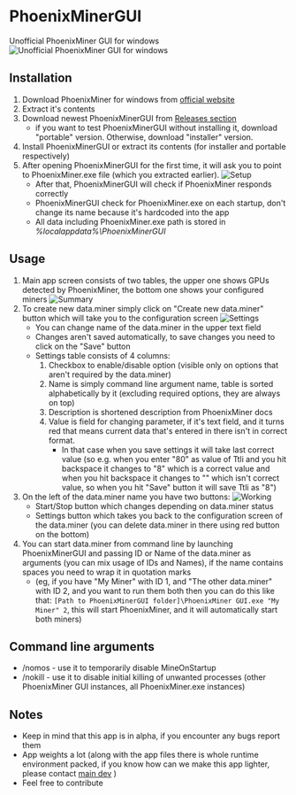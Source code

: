 # PhoenixMinerGUI

Unofficial PhoenixMiner GUI for windows
![Unofficial PhoenixMiner GUI for windows](/src/main/resources/icon.png?raw=true "Unofficial PhoenixMiner GUI for windows")

## Installation

1. Download PhoenixMiner for windows from [official website](https://phoenixminer.org)
2. Extract it's contents
3. Download newest PhoenixMinerGUI from [Releases section](https://github.com/KamilKurde/PhoenixMinerGUI/releases)
	* if you want to test PhoenixMinerGUI without installing it, download "portable" version. Otherwise, download "installer" version.
4. Install PhoenixMinerGUI or extract its contents (for installer and portable respectively)
5. After opening PhoenixMinerGUI for the first time, it will ask you to point to PhoenixMiner.exe file (which you extracted earlier).
   ![Setup](../assets/Setup.jpg?raw=true)
	* After that, PhoenixMinerGUI will check if PhoenixMiner responds correctly
	* PhoenixMinerGUI check for PhoenixMiner.exe on each startup, don't change its name because it's hardcoded into the app
	* All data including PhoenixMiner.exe path is stored in *%localappdata%\PhoenixMinerGUI*

## Usage

1. Main app screen consists of two tables, the upper one shows GPUs detected by PhoenixMiner, the bottom one shows your configured miners
   ![Summary](../assets/Summary.png?raw=true)
3. To create new data.miner simply click on "Create new data.miner" button which will take you to the configuration screen
   ![Settings](../assets/Settings.png?raw=true)
	* You can change name of the data.miner in the upper text field
	* Changes aren't saved automatically, to save changes you need to click on the "Save" button
	* Settings table consists of 4 columns:
		1. Checkbox to enable/disable option (visible only on options that aren't required by the data.miner)
		2. Name is simply command line argument name, table is sorted alphabetically by it (excluding required options, they are always on top)
		3. Description is shortened description from PhoenixMiner docs
		4. Value is field for changing parameter, if it's text field, and it turns red that means current data that's entered in there isn't in correct format.
			* In that case when you save settings it will take last correct value (so e.g. when you enter "80" as value of Ttli and you hit backspace it changes to "8" which is a correct value and when you hit backspace it changes to "" which isn't correct value, so when you hit "Save" button it will save Ttli as "8")
4. On the left of the data.miner name you have two buttons:
   ![Working](../assets/Working.png?raw=true)
	* Start/Stop button which changes depending on data.miner status
	* Settings button which takes you back to the configuration screen of the data.miner (you can delete data.miner in there using red button on the bottom)
5. You can start data.miner from command line by launching PhoenixMinerGUI and passing ID or Name of the data.miner as arguments (you can mix usage of IDs and Names), if the name contains spaces you need to wrap it in quotation marks
	* (eg, if you have "My Miner" with ID 1, and "The other data.miner" with ID 2, and you want to run them both then you can do this like that: `[Path to PhoenixMinerGUI folder]\PhoenixMiner GUI.exe "My Miner" 2`, this will start PhoenixMiner, and it will automatically start both miners)

## Command line arguments

* /nomos - use it to temporarily disable MineOnStartup
* /nokill - use it to disable initial killing of unwanted processes (other PhoenixMiner GUI instances, all PhoenixMiner.exe instances)

## Notes

* Keep in mind that this app is in alpha, if you encounter any bugs report them
* App weights a lot (along with the app files there is whole runtime environment packed, if you know how can we make this app lighter, please contact [main dev](https://github.com/KamilKurde) )
* Feel free to contribute
